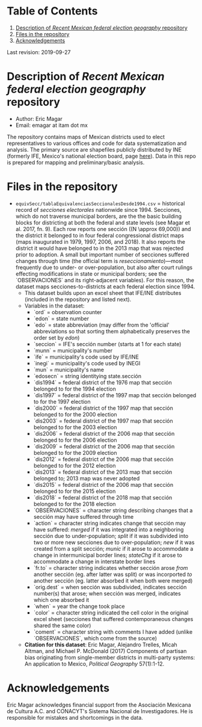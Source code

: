 
# Table of Contents

1.  [Description of *Recent Mexican federal election geography* repository](#org05fc99d)
2.  [Files in the repository](#org883b885)
3.  [Acknowledgements](#org5a38838)

Last revision: 2019-09-27


<a id="org05fc99d"></a>

# Description of *Recent Mexican federal election geography* repository

-   Author: Eric Magar
-   Email: emagar at itam dot mx

The repository contains maps of Mexican districts used to elect representatives to various offices and code for data systematization and analysis. The primary source are shapefiles publicly distributed by INE (formerly IFE, Mexico's national election board, page [here](https://cartografia.ife.org.mx/sige7/?cartografia)). Data in this repo is prepared for mapping and preliminary/basic analysis.


<a id="org883b885"></a>

# Files in the repository

-   `equivSecc/tablaEquivalenciasSeccionalesDesde1994.csv` = historical record of *secciones electorales* nationwide since 1994. Secciones, which do not traverse municipal borders, are the the basic building blocks for districting at both the federal and state levels (see Magar et al. 2017, fn. 9). Each row reports one sección (\(N \approx 69,000\)) and the district it belonged to in four federal congressional district maps (maps inaugurated in 1979, 1997, 2006, and 2018). It also reports the district it would have belonged to in the 2013 map that was rejected prior to adoption. A small but important number of secciones suffered changes through time (the official term is *reseccionamiento*)&#x2014;most frequently due to under- or over-population, but also after court rulings effecting modifications in state or municipal borders; see the \`OBSERVACIONES\` and its right-adjacent variables). For this reason, the dataset maps secciones-to-districts at each federal election since 1994.  
    -   This dataset builds upon an excel sheet that IFE/INE distributes (included in the repository and listed next).
    -   Variables in the dataset:
        -   \`ord\` = observation counter
        -   \`edon\` = state number
        -   \`edo\` = state abbreviation (may differ from the 'official' abbreviations so that sorting them alphabetically preserves the order set by *edon*)
        -   \`seccion\` = IFE's sección number (starts at 1 for each state)
        -   \`munn\` = municipality's number
        -   \`ife\` = municipality's code used by IFE/INE
        -   \`inegi\` = municipality's code used by INEGI
        -   \`mun\` = municipality's name
        -   \`edosecn\` = string identitying state.sección
        -   \`dis1994\` = federal district of the 1976 map that sección belonged to for the 1994 election
        -   \`dis1997\` = federal district of the 1997 map that sección belonged to for the 1997 election
        -   \`dis2000\` = federal district of the 1997 map that sección belonged to for the 2000 election
        -   \`dis2003\` = federal district of the 1997 map that sección belonged to for the 2003 election
        -   \`dis2006\` = federal district of the 2006 map that sección belonged to for the 2006 election
        -   \`dis2009\` = federal district of the 2006 map that sección belonged to for the 2009 election
        -   \`dis2012\` = federal district of the 2006 map that sección belonged to for the 2012 election
        -   \`dis2013\` = federal district of the 2013 map that sección belonged to; 2013 map was never adopted
        -   \`dis2015\` = federal district of the 2006 map that sección belonged to for the 2015 election
        -   \`dis2018\` = federal district of the 2018 map that sección belonged to for the 2018 election
        -   \`OBSERVACIONES\` = character string describing changes that a sección may have suffered through time
        -   \`action\` = character string indicates change that sección may have suffered: *merged* if it was integrated into a neighboring sección due to under-population; *split* if it was subdivided into two or more new secciones due to over-population; *new* if it was created from a split sección; *munic* if it arose to accommodate a change in intermunicipal border lines; *stateChg* if it arose to accommodate a change in interstate border lines
        -   \`fr.to\` = character string indicates whether sección arose *from* another sección (eg. after latter was split) or was incorported *to* another sección (eg. latter absorbed it when both were merged)
        -   \`orig.dest\` = when sección was subdivided, indicates sección number(s) that arose; when sección was merged, indicates which one absorbed it
        -   \`when\` = year the change took place
        -   \`color\` = character string indicated the cell color in the original excel sheet (secciones that suffered contemporaneous changes shared the same color)
        -   \`coment\` = character string with comments I have added (unlike \`OBSERVACIONES\`, which come from the source)
    -   **Citation for this dataset**: Eric Magar, Alejandro Trelles, Micah Altman, and Michael P. McDonald (2017) Components of partisan bias originating from single-member districts in multi-party systems: An application to Mexico, *Political Geography* 57(1):1-12.


<a id="org5a38838"></a>

# Acknowledgements

Eric Magar acknowledges financial support from the Asociación Mexicana de Cultura A.C. and CONACYT's Sistema Nacional de Investigadores. He is responsible for mistakes and shortcomings in the data. 

